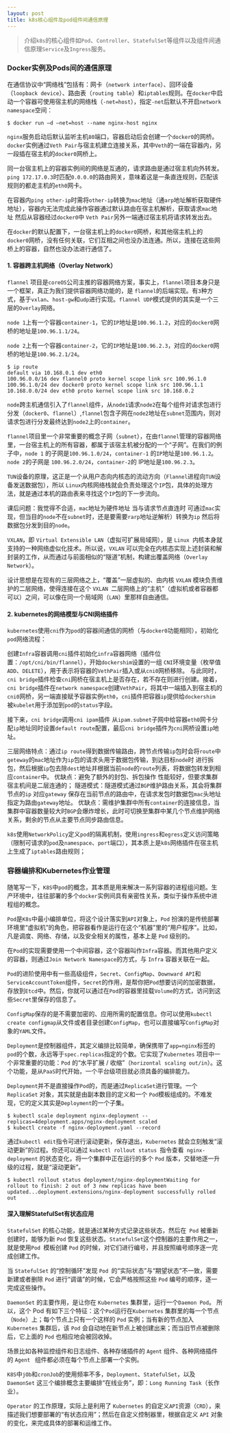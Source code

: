 ```yaml
---
layout: post
title: k8s核心组件及pod组件间通信原理
---
```


> 介绍`k8s`的核心组件如`Pod`、`Controller`、`StatefulSet`等组件以及组件间通信原理`Service`及`Ingress`服务。

###  Docker实例及Pods间的通信原理

在通信协议中“网络栈”包括有：网卡（`network interface`）、回环设备（`loopback device`）、路由表（`routing table`）和`iptables`规则。在`docker`中启动一个容器可使用宿主机的网络栈（`-net=host`），指定`-net`后默认不开启`network namespace`空间：

```shell
$ docker run –d –net=host --name nginx-host nginx
```

`nginx`服务启动后默认监听主机`80`端口，容器启动后会创建一个`docker0`的网桥。`docker`实例通过`Veth Pair`与宿主机建立连接关系，其中`Veth`的一端在容器内，另一段插在宿主机的`docker0`网桥上。

同一台宿主机上的容器实例间的网络是互通的，请求路由是通过宿主机向外转发。`ping 172.17.0.3`时匹配`0.0.0.0`的路由网关，意味着这是一条直连规则，匹配该规则的都走主机的`eth0`网卡。

在容器内`ping other-ip`时需将`other-ip`转换为`mac`地址（通`arp`地址解析获取硬件地址），容器内无法完成此操作容器通过默认路由在宿主机解析，获取请求`mac`地址 然后从容器经过`docker0`中 `Veth Pair`另外一端通过宿主机将请求转发出去。

<!-- more -->

在`docker`的默认配置下，一台宿主机上的`docker0`网桥，和其他宿主机上的`docker0`网桥，没有任何关联，它们互相之间也没办法连通。所以，连接在这些网桥上的容器，自然也没办法进行通信了。

#### 1. 容器跨主机网络（Overlay Network）

`flannel` 项目是`coreOS`公司主推的容器网络方案，事实上，`flannel`项目本身只是一个框架，真正为我们提供容器网络功能的，是 `flannel`的后端实现。有`3`种方式，基于`vxlan`、`host-gw`和`udp`进行实现。`flannel UDP`模式提供的其实是一个三层的`Overlay`网络。

`node 1`上有一个容器`container-1`，它的`IP`地址是`100.96.1.2`，对应的`docker0`网桥的地址是`100.96.1.1/24`。

`node 2`上有一个容器`container-2`，它的`IP`地址是`100.96.2.3`，对应的`docker0`网桥的地址是`100.96.2.1/24`。

```shell
$ ip route
default via 10.168.0.1 dev eth0
100.96.0.0/16 dev flannel0 proto kernel scope link src 100.96.1.0
100.96.1.0/24 dev docker0 proto kernel scope link src 100.96.1.1
10.168.0.0/24 dev eth0 proto kernel scope link src 10.168.0.2
```

`node`跨主机通信引入了`flannel`组件，从`node1`请求`node2`在每个组件对请求包进行分发（`docker0`、`flannel`）,`flannel`包含子网在`node2`地址在`subnet`范围内，则对请求包进行分发最终达到`node2`上的`container`。

`flannel`项目里一个非常重要的概念子网（`subnet`），在由`flannel`管理的容器网络里，一台宿主机上的所有容器，都属于该宿主机被分配的一个“子网”。在我们的例子中，`node 1` 的子网是`100.96.1.0/24`，`container-1` 的`IP`地址是`100.96.1.2`。`node 2`的子网是 `100.96.2.0/24`，`container-2`的 IP地址是`100.96.2.3`。

`TUN`设备的原理，这正是一个从用户态向内核态的流动方向（`Flannel`进程向`TUN`设备发送数据包），所以 `Linux`内核网络栈就会负责处理这个`IP`包，具体的处理方法，就是通过本机的路由表来寻找这个`IP`包的下一步流向。

课后问题：我觉得不合适，`mac`地址为硬件地址 当与请求节点直连时 可通过`mac`实现，但当目的`node`不在`subnet`时，还是要需要`rarp`地址逆解析）转换为`ip` 然后将数据包分发到目的`node`。

`VXLAN`，即 `Virtual Extensible LAN`（虚拟可扩展局域网），是 `Linux `内核本身就支持的一种网络虚似化技术。所以说，`VXLAN` 可以完全在内核态实现上述封装和解封装的工作，从而通过与前面相似的“隧道”机制，构建出覆盖网络（`Overlay Network`）。

设计思想是在现有的三层网络之上，“覆盖”一层虚拟的、由内核 `VXLAN` 模块负责维护的二层网络，使得连接在这个 `VXLAN `二层网络上的“主机”（虚拟机或者容器都可以）之间，可以像在同一个局域网（`LAN`）里那样自由通信。

#### 2. kubernetes的网络模型与CNI网络插件
`kubernetes`使用`cni`作为`pod`的容器间通信的网桥（与`docker0`功能相同），初始化`pod`网络流程：

创建`Infra`容器调用`cni`插件初始化`infra`容器网络（插件位置：`/opt/cni/bin/flannel`），开始`dockershim`设置的一组 `CNI`环境变量（枚举值`ADD`、`DELETE`），用于表示将容器的`VethPair`插入或从`cni0`网桥移除。
与此同时，`cni bridge`插件检查`cni`网桥在宿主机上是否存在，若不存在则进行创建。接着，`cni bridge`插件在`network namespace`创建`VethPair`，将其中一端插入到宿主机的`cni0`网桥，另一端直接赋予容器实例`eth0`，`cni`插件把容器`ip`提供给`dockershim` 被`kubelet`用于添加到`pod`的`status`字段。

接下来，`cni bridge`调用`cni ipam`插件 从`ipam.subnet`子网中给容器`eth0`网卡分配`ip`地址同时设置`default route`配置，最后`cni bridge`插件为`cni`网桥设置`ip`地址。

三层网络特点：通过`ip route`得到数据传输路由，跨节点传输`ip`包时会将`route`中`geteway`的`mac`地址作为`ip`包的请求头用于数据包传输，到达目标`node`时 进行拆包，然后根据`ip`包去除`dest`地址并根据当前`node`的`route`列表，将数据包转发到相应`container`中。
优缺点：避免了额外的封包、拆包操作 性能较好，但要求集群宿主机间是二层连通的；
隧道模式：隧道模式通过`BGP`维护路由关系，其会将集群节点的`ip` 对应`gateway` 保存在当前节点的路由中，在请求发包时数据包`mac`头地址指定为路由`gateway`地址。
优缺点：需维护集群中所有`container`的连接信息，当集群中容器数量较大时`BGP`会爆炸增长，此时可切换至集群中某几个节点维护网络关系，剩余的节点从主要节点同步路由信息。

`k8s`使用`NetworkPolicy`定义`pod`的隔离机制，使用`ingress`和`egress`定义访问策略（限制可请求的`pod`及`namespace`、`port`端口），其本质上是`k8s`网络插件在宿主机上生成了`iptables`路由规则；

### 容器编排和Kubernetes作业管理

随笔写一下，`K8S`中`pod`的概念，其本质是用来解决一系列容器的进程组问题。生产环境中，往往部署的多个`docker`实例间具有亲密性关系，类似于操作系统中进程组的概念。

`Pod`是`K8s`中最小编排单位，将这个设计落实到`API`对象上，`Pod` 扮演的是传统部署环境里“虚拟机”的角色，把容器看作是运行在这个“机器”里的“用户程序”。比如，凡是调度、网络、存储，以及安全相关的属性，基本上是 `Pod` 级别的。

在`Pod`的实现需要使用一个中间容器，这个容器叫作`Infra`容器。而其他用户定义的容器，则通过` Join Network Namespace `的方式，与 `Infra` 容器关联在一起。

`Pod`的进阶使用中有一些高级组件，`Secret`、`ConfigMap`、`Downward API`和`ServiceAccountToken`组件，`Secret`的作用，是帮你把`Pod`想要访问的加密数据，存放到`Etcd`中。然后，你就可以通过在`Pod`的容器里挂载`Volume`的方式，访问到这些`Secret`里保存的信息了。

`ConfigMap`保存的是不需要加密的、应用所需的配置信息。你可以使用`kubectl create configmap`从文件或者目录创建`ConfigMap`，也可以直接编写`ConfigMap`对象的`YAML`文件。

`Deployment`是控制器组件，其定义编排比较简单，确保携带了`app=nginx`标签的`pod`的个数，永远等于`spec.replicas`指定的个数。它实现了`Kubernetes` 项目中一个非常重要的功能：`Pod` 的“水平扩展 / 收缩”（`horizontal scaling out/in`）。这个功能，是从`PaaS`时代开始，一个平台级项目就必须具备的编排能力。

`Deployment`并不是直接操作`Pod`的，而是通过`ReplicaSet`进行管理。一个`ReplicaSet` 对象，其实就是由副本数目的定义和一个 `Pod`模板组成的。不难发现，它的定义其实是`Deployment`的一个子集。

```shell
$ kubectl scale deployment nginx-deployment --replicas=4deployment.apps/nginx-deployment scaled
$ kubectl create -f nginx-deployment.yaml --record
```

通过`kubectl edit`指令可进行滚动更新，保存退出，`Kubernetes` 就会立刻触发“滚动更新”的过程。你还可以通过 `kubectl rollout status `指令查看` nginx-deployment` 的状态变化，将一个集群中正在运行的多个 `Pod` 版本，交替地逐一升级的过程，就是“滚动更新”。

```shell
$ kubectl rollout status deployment/nginx-deploymentWaiting for rollout to finish: 2 out of 3 new replicas have been updated...deployment.extensions/nginx-deployment successfully rolled out
```
#### 深入理解StatefulSet有状态应用

`StatefulSet` 的核心功能，就是通过某种方式记录这些状态，然后在` Pod` 被重新创建时，能够为新 `Pod` 恢复这些状态。`StatefulSet`这个控制器的主要作用之一，就是使用`Pod `模板创建 `Pod` 的时候，对它们进行编号，并且按照编号顺序逐一完成创建工作。

当 `StatefulSet` 的“控制循环”发现 `Pod `的“实际状态”与“期望状态”不一致，需要新建或者删除 `Pod` 进行“调谐”的时候，它会严格按照这些 `Pod` 编号的顺序，逐一完成这些操作。

`DaemonSet` 的主要作用，是让你在 `Kubernetes` 集群里，运行一个`Daemon Pod`。 所以，这个 Pod 有如下三个特征：这个`Pod`运行在`Kubernetes` 集群里的每一个节点（`Node`）上；每个节点上只有一个这样的 `Pod` 实例；当有新的节点加入` Kubernetes` 集群后，该 `Pod` 会自动地在新节点上被创建出来；而当旧节点被删除后，它上面的 `Pod` 也相应地会被回收掉。

场景比如各种监控组件和日志组件、各种存储插件的 ` Agent ` 组件、各种网络插件的  `Agent ` 组件都必须在每个节点上部署一个实例。

`K8S`中`jOb`和`cronJob`的使用频率不多，`Deployment`、`StatefulSet`，以及` DaemonSet` 这三个编排概念主要编排“在线业务”，即：`Long Running Task`（长作业）。

`Operator` 的工作原理，实际上是利用了 `Kubernetes` 的自定义` API `资源（`CRD`），来描述我们想要部署的“有状态应用”；然后在自定义控制器里，根据自定义 `API` 对象的变化，来完成具体的部署和运维工作。

